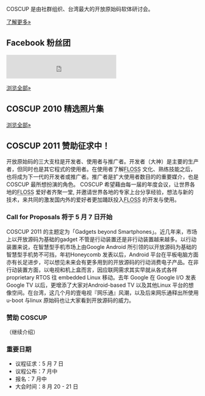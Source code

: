 <div id="sidebar2" class="hideInMobile">
	<div class="intro">
		<p>COSCUP 是由社群组织、台湾最大的开放原始码软体研讨会。 </p>
		<p class="more"><a href="about/">了解更多»</a></p>
	</div>
	<h2>Facebook 粉丝团</h2>
	<iframe src="https://www.facebook.com/plugins/likebox.php?href=https%3A%2F%2Fwww.facebook.com%2Fcoscup&amp;width=288&amp;colorscheme=light&amp;show_faces=false&amp;stream =false&amp;header=true&amp;height=62" scrolling="no" frameborder="0" style="border:none; overflow:hidden; width:288px; height:62px; background-color: #fff"></ iframe>
	<h2>COSCUP 2010 演讲录影</h2>
	<iframe class="video" title="YouTube video player" width="288" height="246" style="width: 288px; height: 246px" src="http://www.youtube.com/embed/ sr8uVCBxXcU" frameborder="0" allowfullscreen="allowfullscreen"></iframe>
	<p class="more"><a href="#">浏览全部»</a></p>
	<h2>COSCUP 2010 精选照片集</h2>
	<div class="images"></div>
	<p class="more"><a href="http://www.flickr.com/groups/coscup2010-selection/pool/">浏览全部»</a></p>
</div>

## COSCUP 2011 赞助征求中！

开放原始码的三大支柱是开发者、使用者与推广者。开发者（大神）是主要的生产者，但同时也是其它程式的使用者。在使用者了解<abbr title="自由与开放原始码软体">FLOSS</abbr> 文化、熟练技能之后，也将成为下一代的开发者或推广者。推广者是扩大使用者数目的的重要媒介，也是COSCUP 最所想扮演的角色。 COSCUP 希望藉由每一届的年度会议，让世界各地的<abbr title="自由与开放原始码软体">FLOSS</abbr> 爱好者齐聚一堂, 并邀请世界各地的专家上台分享经验，想法与新的技术，来共同的激发国内外的爱好者更加踊跃投入<abbr title="自由与开放原始码软体">FLOSS</abbr> 的开发与使用。

### Call for Proposals 将于 5 月 7 日开始

COSCUP 2011 的主题定为「Gadgets beyond Smartphones」。近几年来，市场上以开放源码为基础的gadget
不管是行动装置还是非行动装置越来越多。以行动装置来说，在智慧型手机市场上由Google Android
所引领的以开放源码为基础的智慧型手机势不可挡，年初Honeycomb 发表以后，Android
平台在平板电脑方面亦有长足进步，可以想见未来会有更多用到的开放源码的行动消费电子产品。在非行动装置方面，以电视和机上盒而言，因应联网需求其实早就从各式各样
proprietary RTOS 往 embedded Linux 移动。去年 Google 在 Google I/O 发表 Google TV
以后，更增添了大家对Android-based TV 以及其他Linux
平台的想像空间。在台湾，这几个月的壹电视『网乐通』风潮，以及后来网乐通释出所使用u-boot 与linux 原始码也让大家看到开放源码的威力。

### 赞助 COSCUP

（继续介绍）

### 重要日期

* 议程征求：5 月 7 日
* 议程公布：7 月中
* 报名：7 月中
* 大会时间：8 月 20 - 21 日